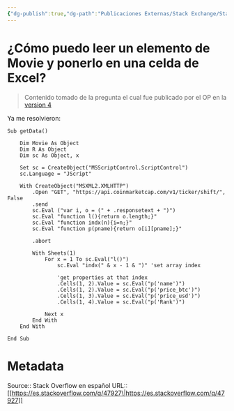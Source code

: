 ```yaml
---
{"dg-publish":true,"dg-path":"Publicaciones Externas/Stack Exchange/Stack Overflow en español/es.stackoverflow.com-47927.md","permalink":"/publicaciones-externas/stack-exchange/stack-overflow-en-espanol/es-stackoverflow-com-47927/","title":"¿Cómo puedo leer un elemento de Movie y ponerlo en una celda de Excel?","hide":true,"noteIcon":"\"0\"","created":"2024-04-03T12:49:10.679-06:00","updated":"2024-04-05T16:43:48.967-06:00"}
---
```


# ¿Cómo puedo leer un elemento de Movie y ponerlo en una celda de Excel?

> Contenido tomado de la pregunta el cual fue publicado por el OP en la [version 4][1]

Ya me resolvieron:

    Sub getData()
    
        Dim Movie As Object
        Dim R As Object
        Dim sc As Object, x
    
        Set sc = CreateObject("MSScriptControl.ScriptControl")
        sc.Language = "JScript"
    
        With CreateObject("MSXML2.XMLHTTP")
            .Open "GET", "https://api.coinmarketcap.com/v1/ticker/shift/", False
            .send
            sc.Eval ("var i, o = (" + .responsetext + ")")
            sc.Eval "function l(){return o.length;}"
            sc.Eval "function indx(n){i=n;}"
            sc.Eval "function p(pname){return o[i][pname];}"
    
            .abort
    
            With Sheets(1)
                For x = 1 To sc.Eval("l()")
                    sc.Eval "indx(" & x - 1 & ")" 'set array index
    
                    'get properties at that index
                    .Cells(1, 2).Value = sc.Eval("p('name')")
                    .Cells(1, 2).Value = sc.Eval("p('price_btc')")
                    .Cells(1, 3).Value = sc.Eval("p('price_usd')")
                    .Cells(1, 4).Value = sc.Eval("p('Rank')")
    
                Next x
            End With
        End With
    
    End Sub


  [1]: https://es.stackoverflow.com/revisions/37728/4

# Metadata
Source:: Stack Overflow en español
URL:: [[https://es.stackoverflow.com/q/47927\|https://es.stackoverflow.com/q/47927]]

